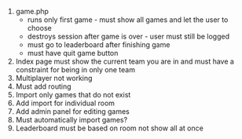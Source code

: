 1. game.php 
   - runs only first game - must show all games and let the user to choose
   - destroys session after game is over - user must still be logged
   - must go to leaderboard after finishing game 
   - must have quit game button
2. Index page must show the current team you are in and must have a constraint for being in only one team
3. Multiplayer not working
4. Must add routing
5. Import only games that do not exist
6. Add import for individual room
7. Add admin panel for editing games
8. Must automatically import games?
9. Leaderboard must be based on room not show all at once